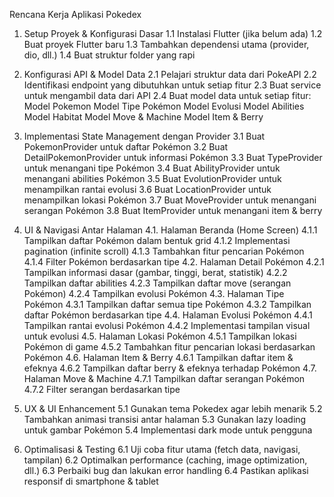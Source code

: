 Rencana Kerja Aplikasi Pokedex

1. Setup Proyek & Konfigurasi Dasar
   1.1 Instalasi Flutter (jika belum ada)
   1.2 Buat proyek Flutter baru
   1.3 Tambahkan dependensi utama (provider, dio, dll.)
   1.4 Buat struktur folder yang rapi

2. Konfigurasi API & Model Data
   2.1 Pelajari struktur data dari PokeAPI
   2.2 Identifikasi endpoint yang dibutuhkan untuk setiap fitur
   2.3 Buat service untuk mengambil data dari API
   2.4 Buat model data untuk setiap fitur:
   Model Pokemon
   Model Tipe Pokémon
   Model Evolusi
   Model Abilities
   Model Habitat
   Model Move & Machine
   Model Item & Berry

3. Implementasi State Management dengan Provider
   3.1 Buat PokemonProvider untuk daftar Pokémon
   3.2 Buat DetailPokemonProvider untuk informasi Pokémon
   3.3 Buat TypeProvider untuk menangani tipe Pokémon
   3.4 Buat AbilityProvider untuk menangani abilities Pokémon
   3.5 Buat EvolutionProvider untuk menampilkan rantai evolusi
   3.6 Buat LocationProvider untuk menampilkan lokasi Pokémon
   3.7 Buat MoveProvider untuk menangani serangan Pokémon
   3.8 Buat ItemProvider untuk menangani item & berry

4. UI & Navigasi Antar Halaman
   4.1. Halaman Beranda (Home Screen)
   4.1.1 Tampilkan daftar Pokémon dalam bentuk grid
   4.1.2 Implementasi pagination (infinite scroll)
   4.1.3 Tambahkan fitur pencarian Pokémon
   4.1.4 Filter Pokémon berdasarkan tipe
   4.2. Halaman Detail Pokémon
   4.2.1 Tampilkan informasi dasar (gambar, tinggi, berat, statistik)
   4.2.2 Tampilkan daftar abilities
   4.2.3 Tampilkan daftar move (serangan Pokémon)
   4.2.4 Tampilkan evolusi Pokémon
   4.3. Halaman Tipe Pokémon
   4.3.1 Tampilkan daftar semua tipe Pokémon
   4.3.2 Tampilkan daftar Pokémon berdasarkan tipe
   4.4. Halaman Evolusi Pokémon
   4.4.1 Tampilkan rantai evolusi Pokémon
   4.4.2 Implementasi tampilan visual untuk evolusi
   4.5. Halaman Lokasi Pokémon
   4.5.1 Tampilkan lokasi Pokémon di game
   4.5.2 Tambahkan fitur pencarian lokasi berdasarkan Pokémon
   4.6. Halaman Item & Berry
   4.6.1 Tampilkan daftar item & efeknya
   4.6.2 Tampilkan daftar berry & efeknya terhadap Pokémon
   4.7. Halaman Move & Machine
   4.7.1 Tampilkan daftar serangan Pokémon
   4.7.2 Filter serangan berdasarkan tipe

5. UX & UI Enhancement
   5.1 Gunakan tema Pokedex agar lebih menarik
   5.2 Tambahkan animasi transisi antar halaman
   5.3 Gunakan lazy loading untuk gambar Pokémon
   5.4 Implementasi dark mode untuk pengguna

6. Optimalisasi & Testing
   6.1 Uji coba fitur utama (fetch data, navigasi, tampilan)
   6.2 Optimalkan performance (caching, image optimization, dll.)
   6.3 Perbaiki bug dan lakukan error handling
   6.4 Pastikan aplikasi responsif di smartphone & tablet
